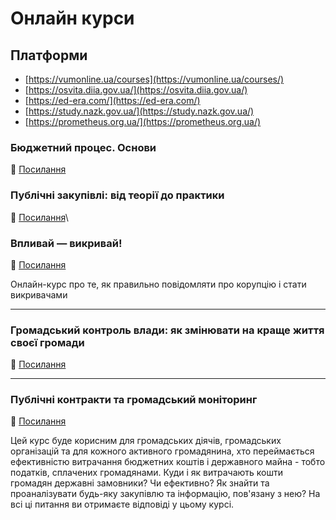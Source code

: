 # Онлайн курси

## Платформи

* [https://vumonline.ua/courses](https://vumonline.ua/courses/)
* [https://osvita.diia.gov.ua/](https://osvita.diia.gov.ua/)
* [https://ed-era.com/](https://ed-era.com/)
* [https://study.nazk.gov.ua/](https://study.nazk.gov.ua/)
* [https://prometheus.org.ua/](https://prometheus.org.ua/)

### Бюджетний процес. Основи

:link: [Посилання](https://study.ed-era.com/uk/courses/course/5126)

### Публічні закупівлі: від теорії до практики

:link: [Посилання](https://prometheus.org.ua/course/course-v1:Prometheus+PPTP101+2023\_T1)\


### Впливай — викривай!

:link: [Посилання](https://study.ed-era.com/uk/courses/course/427)

Онлайн-курс про те, як правильно повідомляти про корупцію і стати викривачами

***

### Громадський контроль влади: як змінювати на краще життя своєї громади

:link: [Посилання](https://osvita.diia.gov.ua/simulators/public-control-of-the-authorities-how-to-improve-your-community-life)&#x20;

***

### Публічні контракти та громадський моніторинг

:link: [Посилання](https://vumonline.ua/course/prozzoro-public-monitoring/)

Цей курс буде корисним для громадських діячів, громадських організацій та для кожного активного громадянина, хто переймається ефективністю витрачання бюджетних коштів і державного майна - тобто податків, сплачених громадянами. Куди і як витрачають кошти громадян державні замовники? Чи ефективно? Як знайти та проаналізувати будь-яку закупівлю та інформацію, пов'язану з нею? На всі ці питання ви отримаєте відповіді у цьому курсі.
